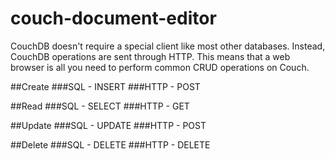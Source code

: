 # couch-document-editor

CouchDB doesn't require a special client like most other databases.  Instead, CouchDB operations are sent through HTTP.  This means that a web browser is all you need to perform common CRUD operations on Couch.

##Create
###SQL - INSERT
###HTTP - POST

##Read
###SQL - SELECT
###HTTP - GET

##Update
###SQL - UPDATE
###HTTP - POST

##Delete
###SQL - DELETE
###HTTP - DELETE
